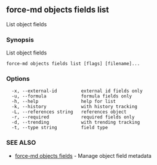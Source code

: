 ## force-md objects fields list

List object fields

### Synopsis

List object fields

```
force-md objects fields list [flags] [filename]...
```

### Options

```
  -x, --external-id         external id fields only
  -u, --formula             formula fields only
  -h, --help                help for list
  -k, --history             with history tracking
  -L, --references string   references object
  -r, --required            required fields only
  -d, --trending            with trending tracking
  -t, --type string         field type
```

### SEE ALSO

* [force-md objects fields](force-md_objects_fields.md)	 - Manage object field metadata

